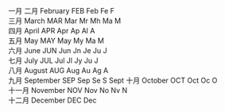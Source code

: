 一月
二月	February	FEB	Feb	Fe	 	 	F	 
三月	March	MAR	Mar	Mr	Mh	Ma	M	 
四月	April	APR	Apr	Ap	Al	 	A	 
五月	May	MAY	May	My	Ma	 	M	 
六月	June	JUN	Jun	Jn	Je	Ju	J	 
七月	July	JUL	Jul	Jl	Jy	Ju	J	 
八月	August	AUG	Aug	Au	Ag	 	A	 
九月	September	SEP	Sep	Se	 	 	S	Sept
十月	October	OCT	Oct	Oc	 	 	O	 
十一月	November	NOV	Nov	No	Nv	 	N	 
十二月	December	DEC	Dec